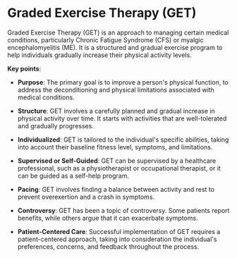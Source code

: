 <!--
source: gpt-3 + jph editing
abbr: GET
treats: chronic fatigue syndrome (CFS), myalgic encephalomyelitis (ME)
tags: psychology treatments
-->

# Graded Exercise Therapy (GET)

Graded Exercise Therapy (GET) is an approach to managing certain medical conditions, particularly Chronic Fatigue Syndrome (CFS) or myalgic encephalomyelitis (ME). It is a structured and gradual exercise program to help individuals gradually increase their physical activity levels.

**Key points**:

* **Purpose**: The primary goal is to improve a person's physical function, to address the deconditioning and physical limitations associated with medical conditions.

* **Structure**: GET involves a carefully planned and gradual increase in physical activity over time. It starts with activities that are well-tolerated and gradually progresses.

* **Individualized**: GET is tailored to the individual's specific abilities, taking into account their baseline fitness level, symptoms, and limitations.

* **Supervised or Self-Guided**: GET can be supervised by a healthcare professional, such as a physiotherapist or occupational therapist, or it can be guided as a self-help program.

* **Pacing**: GET involves finding a balance between activity and rest to prevent overexertion and a crash in symptoms.

* **Controversy**: GET has been a topic of controversy. Some patients report benefits, while others argue that it can exacerbate symptoms.

* **Patient-Centered Care**: Successful implementation of GET requires a patient-centered approach, taking into consideration the individual's preferences, concerns, and feedback throughout the process.
